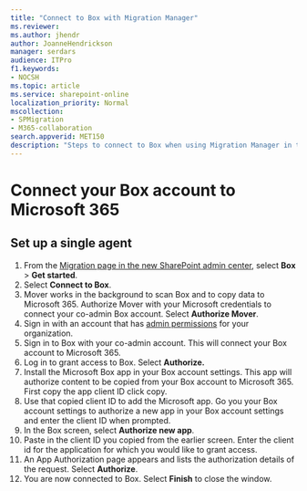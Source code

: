 ```yaml
---
title: "Connect to Box with Migration Manager"
ms.reviewer: 
ms.author: jhendr
author: JoanneHendrickson
manager: serdars
audience: ITPro
f1.keywords:
- NOCSH
ms.topic: article
ms.service: sharepoint-online
localization_priority: Normal
mscollection:
- SPMigration
- M365-collaboration
search.appverid: MET150
description: "Steps to connect to Box when using Migration Manager in the SharePoint Admin center."
---
```


# Connect your Box account to Microsoft 365


## Set up a single agent

1. From the [Migration page in the new SharePoint admin center](https://admin.microsoft.com/sharepoint?page=migrationCenter&modern), select **Box** > **Get started**.
2. Select **Connect to Box**. 
3. Mover works in the background to scan Box and to copy data to Microsoft 365.  Authorize Mover with your Microsoft credentials to connect your co-admin Box account. Select **Authorize Mover**.
4. Sign in with an account that has [admin permissions](/sharepoint/sharepoint-admin-role) for your organization.  
5. Sign in to Box with your co-admin account. This will connect your Box account to Microsoft 365.
6. Log in to grant access to Box. Select **Authorize.**
7. Install the Microsoft Box app in your Box account settings. This app will authorize content to be copied from your Box account to Microsoft 365. First copy the app client ID click copy.
8. Use that copied client ID to add the Microsoft app. Go you your Box account settings to authorize a new app in your Box account settings and enter the client ID when prompted.
9. In the Box screen, select **Authorize new app**.
10. Paste in the client ID you copied from the earlier screen. Enter the client id for the application for which you would like to grant access.
11. An App Authorization page appears and lists the authorization details of the request. Select **Authorize**.
12. You are now connected to Box. Select **Finish** to close the window.




 
